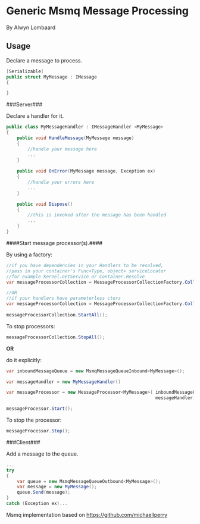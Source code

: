 Generic Msmq Message Processing
============================
By Alwyn Lombaard

Usage
-----

Declare a message to process.

```C#
[Serializable]
public struct MyMessage : IMessage
{

}
``` 

###Server###

Declare a handler for it.

```C#
public class MyMessageHandler : IMessageHandler <MyMessage>
{
	public void HandleMessage(MyMessage message)
	{
		//handle your message here
		...
	}
	
	public void OnError(MyMessage message, Exception ex)
	{
		//handle your errors here
		...
	}

	public void Dispose()
	{
		//this is invoked after the message has been handled
		...
	}
}
``` 

####Start message processor(s).####

By using a factory:

```C#
//if you have dependencies in your Handlers to be resolved,
//pass in your container's Func<Type, object> serviceLocator 
//for example Kernel.GetService or Container.Resolve
var messageProcessorCollection = MessageProcessorCollectionFactory.Collection(Kernel.GetService);

//OR
//if your handlers have parameterless ctors
var messageProcessorCollection = MessageProcessorCollectionFactory.Collection();
								
messageProcessorCollection.StartAll();							

```

To stop processors:
```C#
messageProcessorCollection.StopAll();
```

**OR** 

do it explicitly:

```C#
var inboundMessageQueue = new MsmqMessageQueueInbound<MyMessage>();

var messageHandler = new MyMessageHandler()

var messageProcessor = new MessageProcessor<MyMessage>( inboundMessageQueue, 
														messageHandler);

messageProcessor.Start();
``` 

To stop the processor:

```C#
messageProcessor.Stop();
```


###Client###

Add a message to the queue.

```C#
...
try
{
	var queue = new MsmqMessageQueueOutbound<MyMessage>();
	var message = new MyMessage();
	queue.Send(message);
}
catch (Exception ex)...
``` 

Msmq implementation based on https://github.com/michaellperry